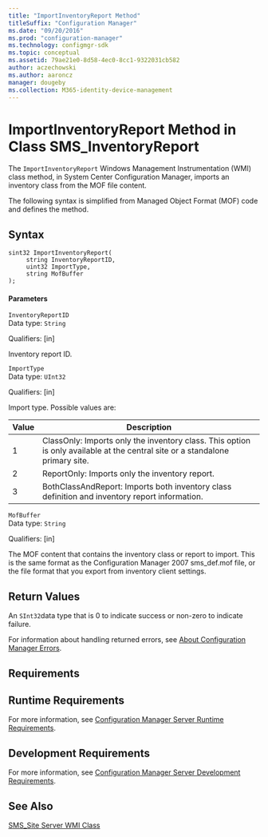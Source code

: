 ```yaml
---
title: "ImportInventoryReport Method"
titleSuffix: "Configuration Manager"
ms.date: "09/20/2016"
ms.prod: "configuration-manager"
ms.technology: configmgr-sdk
ms.topic: conceptual
ms.assetid: 79ae21e0-8d58-4ec0-8cc1-9322031cb582
author: aczechowski
ms.author: aaroncz
manager: dougeby
ms.collection: M365-identity-device-management
---
```

# ImportInventoryReport Method in Class SMS_InventoryReport
The `ImportInventoryReport` Windows Management Instrumentation (WMI) class method, in System Center Configuration Manager, imports an inventory class from the MOF file content.  

 The following syntax is simplified from Managed Object Format (MOF) code and defines the method.  

## Syntax  

```  
sint32 ImportInventoryReport(     
     string InventoryReportID,  
     uint32 ImportType,  
     string MofBuffer  
);  
```  

#### Parameters  
 `InventoryReportID`  
 Data type: `String`  

 Qualifiers: [in]  

 Inventory report ID.  

 `ImportType`  
 Data type: `UInt32`  

 Qualifiers: [in]  

 Import type. Possible values are:  

|Value|Description|  
|-----------|-----------------|  
|1|ClassOnly: Imports only the inventory class. This option is only available at the central site or a standalone primary site.|  
|2|ReportOnly: Imports only the inventory report.|  
|3|BothClassAndReport: Imports both inventory class definition and inventory report information.|  

 `MofBuffer`  
 Data type: `String`  

 Qualifiers: [in]  

 The MOF content that contains the inventory class or report to import. This is the same format as the Configuration Manager 2007 sms_def.mof file, or the file format that you export from inventory client settings.  

## Return Values  
 An `SInt32`data type that is 0 to indicate success or non-zero to indicate failure.  

 For information about handling returned errors, see [About Configuration Manager Errors](../../../../../develop/core/understand/about-configuration-manager-errors.md).  

## Requirements  

## Runtime Requirements  
 For more information, see [Configuration Manager Server Runtime Requirements](../../../../../develop/core/reqs/server-runtime-requirements.md).  

## Development Requirements  
 For more information, see [Configuration Manager Server Development Requirements](../../../../../develop/core/reqs/server-development-requirements.md).  

## See Also  
 [SMS_Site Server WMI Class](../../../../../develop/reference/core/servers/configure/sms_site-server-wmi-class.md)

